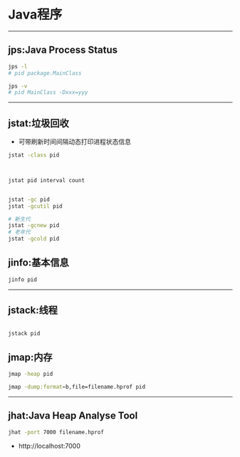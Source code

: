 # Java程序

---

## jps:Java Process Status

```sh
jps -l
# pid package.MainClass

jps -v
# pid MainClass -Dxxx=yyy

```


---
## jstat:垃圾回收

- 可带刷新时间间隔动态打印进程状态信息

```sh
jstat -class pid



jstat pid interval count


jstat -gc pid
jstat -gcutil pid

# 新生代
jstat -gcnew pid
# 老年代
jstat -gcold pid


```


## jinfo:基本信息

```sh
jinfo pid

```

---
## jstack:线程

```sh

jstack pid
```



## jmap:内存

```sh
jmap -heap pid

jmap -dump:format=b,file=filename.hprof pid

```
---
## jhat:Java Heap Analyse Tool

```sh
jhat -port 7000 filename.hprof

```
- http://localhost:7000



